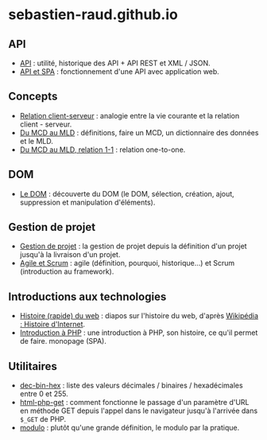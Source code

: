# sebastien-raud.github.io

## API

- [API](https://sebastien-raud.github.io/api/) : utilité, historique des API + API REST et XML / JSON.
- [API et SPA](https://sebastien-raud.github.io/api-spa/) : fonctionnement d'une API avec application web.

## Concepts

- [Relation client-serveur](https://sebastien-raud.github.io/client-serveur/) : analogie entre la vie courante et la relation client - serveur.
- [Du MCD au MLD](https://sebastien-raud.github.io/mcd-vers-mld/) : définitions, faire un MCD, un dictionnaire des données et le MLD.
- [Du MCD au MLD, relation 1-1](https://sebastien-raud.github.io/mcd-vers-mld-1-1/) : relation one-to-one.

## DOM

- [Le DOM](https://sebastien-raud.github.io/DOM/) : découverte du DOM (le DOM, sélection, création, ajout, suppression et manipulation d'éléments).

## Gestion de projet

- [Gestion de projet](https://sebastien-raud.github.io/gestion-de-projet/) : la gestion de projet depuis la définition d'un projet jusqu'à la livraison d'un projet.
- [Agile et Scrum](https://sebastien-raud.github.io/projet-agile/) : agile (définition, pourquoi, historique...) et Scrum (introduction au framework).

## Introductions aux technologies

- [Histoire (rapide) du web](https://sebastien-raud.github.io/histoire-rapide-du-web/) : diapos sur l'histoire du web, d'après [Wikipédia : Histoire d'Internet](https://fr.wikipedia.org/wiki/Histoire_d%27Internet).
- [Introduction à PHP](https://sebastien-raud.github.io/php-intro/) : une introduction à PHP, son histoire, ce qu'il permet de faire.
 monopage (SPA).

## Utilitaires

- [dec-bin-hex](https://sebastien-raud.github.io/dec-bin-hex/) : liste des valeurs décimales / binaires / hexadécimales entre 0 et 255.
- [html-php-get](https://sebastien-raud.github.io/html-php-get/) : comment fonctionne le passage d'un paramètre d'URL en méthode GET depuis l'appel dans le navigateur jusqu'à l'arrivée dans ``$_GET`` de PHP.
- [modulo](https://sebastien-raud.github.io/modulo/) : plutôt qu'une grande définition, le modulo par la pratique.


